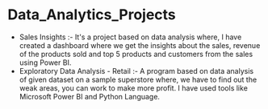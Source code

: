 # Data_Analytics_Projects
* Sales Insights :- It's a project based on data analysis where, I have created a dashboard where we get the insights about the sales, revenue of the products sold and top 5 products and customers from the sales using Power BI.
* Exploratory Data Analysis - Retail :- A program based on data analysis of given dataset on a sample superstore where, we have to find out the weak areas, you can work to make more profit. I have used tools like Microsoft Power BI and Python Language.
